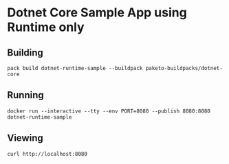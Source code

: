 # Dotnet Core Sample App using Runtime only

## Building

`pack build dotnet-runtime-sample --buildpack paketo-buildpacks/dotnet-core`

## Running

`docker run --interactive --tty --env PORT=8080 --publish 8080:8080 dotnet-runtime-sample`

## Viewing

`curl http://localhost:8080`

